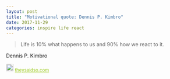 ```yaml
---
layout: post
title: "Motivational quote: Dennis P. Kimbro"
date: 2017-11-29
categories: inspire life react
---
```

> Life is 10% what happens to us and 90% how we react to it.

Dennis P. Kimbro

<span style="z-index:50;font-size:0.9em;"><img src="https://theysaidso.com/branding/theysaidso.png" height="20" width="20" alt="theysaidso.com"/><a href="https://theysaidso.com" title="Powered by quotes from theysaidso.com" style="color: #9fcc25; margin-left: 4px; vertical-align: middle;">theysaidso.com</a></span>
